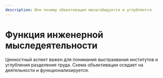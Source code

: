 ```yaml
---
description: Или почему объективация масштабируется и углубляется
---
```


# Функция инженерной мыследеятельности

Ценностный аспект важен для понимания выстраивания институтов и углубления разделения труда. Схема объективации оседает на деятельности и функционализируется.&#x20;
